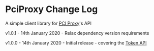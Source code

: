 # PciProxy Change Log

A simple client library for [PCI Proxy](https://pci-proxy.com)'s API

v1.0.1 - 14th January 2020 - Relax dependency version requirements

v1.0.0 - 14th January 2020 - Initial release - covering the [Token API](https://docs.pci-proxy.com/collect-and-store-cards/capture-iframes/token-api)
